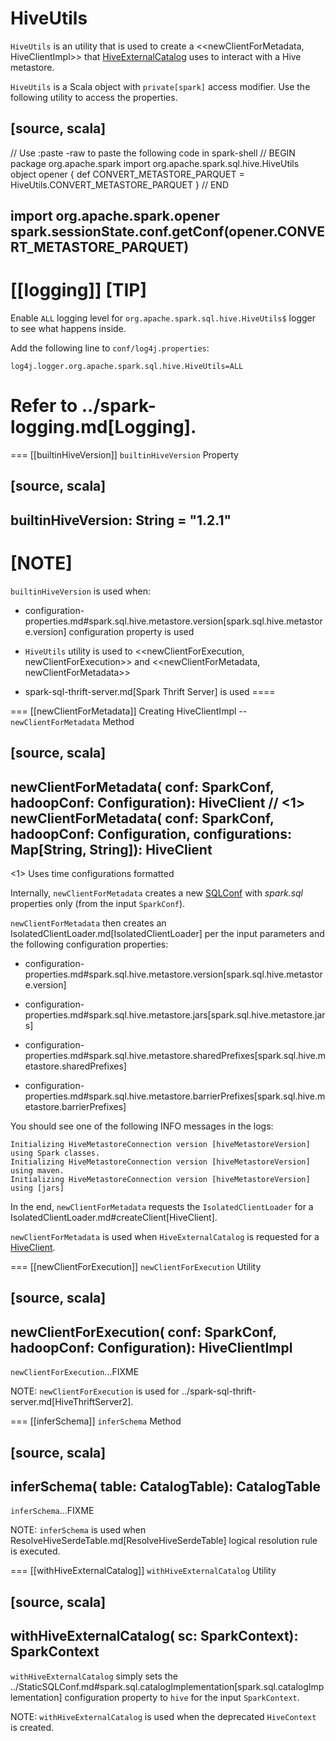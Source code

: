 # HiveUtils

`HiveUtils` is an utility that is used to create a <<newClientForMetadata, HiveClientImpl>> that [HiveExternalCatalog](HiveExternalCatalog.md#client) uses to interact with a Hive metastore.

`HiveUtils` is a Scala object with `private[spark]` access modifier. Use the following utility to access the properties.

[source, scala]
----
// Use :paste -raw to paste the following code in spark-shell
// BEGIN
package org.apache.spark
import org.apache.spark.sql.hive.HiveUtils
object opener {
  def CONVERT_METASTORE_PARQUET = HiveUtils.CONVERT_METASTORE_PARQUET
}
// END

import org.apache.spark.opener
spark.sessionState.conf.getConf(opener.CONVERT_METASTORE_PARQUET)
----

[[logging]]
[TIP]
====
Enable `ALL` logging level for `org.apache.spark.sql.hive.HiveUtils$` logger to see what happens inside.

Add the following line to `conf/log4j.properties`:

```
log4j.logger.org.apache.spark.sql.hive.HiveUtils=ALL
```

Refer to ../spark-logging.md[Logging].
====

=== [[builtinHiveVersion]] `builtinHiveVersion` Property

[source, scala]
----
builtinHiveVersion: String = "1.2.1"
----

[NOTE]
====
`builtinHiveVersion` is used when:

* configuration-properties.md#spark.sql.hive.metastore.version[spark.sql.hive.metastore.version] configuration property is used

* `HiveUtils` utility is used to <<newClientForExecution, newClientForExecution>> and <<newClientForMetadata, newClientForMetadata>>

* spark-sql-thrift-server.md[Spark Thrift Server] is used
====

=== [[newClientForMetadata]] Creating HiveClientImpl -- `newClientForMetadata` Method

[source, scala]
----
newClientForMetadata(
  conf: SparkConf,
  hadoopConf: Configuration): HiveClient  // <1>
newClientForMetadata(
  conf: SparkConf,
  hadoopConf: Configuration,
  configurations: Map[String, String]): HiveClient
----
<1> Uses time configurations formatted

Internally, `newClientForMetadata` creates a new [SQLConf](../SQLConf.md) with *spark.sql* properties only (from the input `SparkConf`).

`newClientForMetadata` then creates an IsolatedClientLoader.md[IsolatedClientLoader] per the input parameters and the following configuration properties:

* configuration-properties.md#spark.sql.hive.metastore.version[spark.sql.hive.metastore.version]

* configuration-properties.md#spark.sql.hive.metastore.jars[spark.sql.hive.metastore.jars]

* configuration-properties.md#spark.sql.hive.metastore.sharedPrefixes[spark.sql.hive.metastore.sharedPrefixes]

* configuration-properties.md#spark.sql.hive.metastore.barrierPrefixes[spark.sql.hive.metastore.barrierPrefixes]

You should see one of the following INFO messages in the logs:

```text
Initializing HiveMetastoreConnection version [hiveMetastoreVersion] using Spark classes.
Initializing HiveMetastoreConnection version [hiveMetastoreVersion] using maven.
Initializing HiveMetastoreConnection version [hiveMetastoreVersion] using [jars]
```

In the end, `newClientForMetadata` requests the `IsolatedClientLoader` for a IsolatedClientLoader.md#createClient[HiveClient].

`newClientForMetadata` is used when `HiveExternalCatalog` is requested for a [HiveClient](HiveExternalCatalog.md#client).

=== [[newClientForExecution]] `newClientForExecution` Utility

[source, scala]
----
newClientForExecution(
  conf: SparkConf,
  hadoopConf: Configuration): HiveClientImpl
----

`newClientForExecution`...FIXME

NOTE: `newClientForExecution` is used for ../spark-sql-thrift-server.md[HiveThriftServer2].

=== [[inferSchema]] `inferSchema` Method

[source, scala]
----
inferSchema(
  table: CatalogTable): CatalogTable
----

`inferSchema`...FIXME

NOTE: `inferSchema` is used when ResolveHiveSerdeTable.md[ResolveHiveSerdeTable] logical resolution rule is executed.

=== [[withHiveExternalCatalog]] `withHiveExternalCatalog` Utility

[source, scala]
----
withHiveExternalCatalog(
  sc: SparkContext): SparkContext
----

`withHiveExternalCatalog` simply sets the ../StaticSQLConf.md#spark.sql.catalogImplementation[spark.sql.catalogImplementation] configuration property to `hive` for the input `SparkContext`.

NOTE: `withHiveExternalCatalog` is used when the deprecated `HiveContext` is created.

